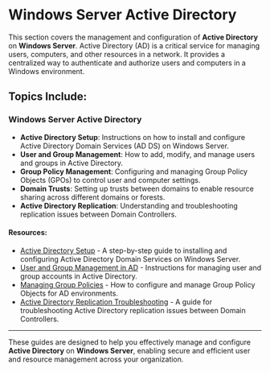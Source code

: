 # Windows Server Active Directory

This section covers the management and configuration of **Active Directory** on **Windows Server**. Active Directory (AD) is a critical service for managing users, computers, and other resources in a network. It provides a centralized way to authenticate and authorize users and computers in a Windows environment.

## Topics Include:

### Windows Server Active Directory
- **Active Directory Setup**: Instructions on how to install and configure Active Directory Domain Services (AD DS) on Windows Server.
- **User and Group Management**: How to add, modify, and manage users and groups in Active Directory.
- **Group Policy Management**: Configuring and managing Group Policy Objects (GPOs) to control user and computer settings.
- **Domain Trusts**: Setting up trusts between domains to enable resource sharing across different domains or forests.
- **Active Directory Replication**: Understanding and troubleshooting replication issues between Domain Controllers.

#### Resources:
- [Active Directory Setup](system-administration/windows-active-directory-setup.md) - A step-by-step guide to installing and configuring Active Directory Domain Services on Windows Server.
- [User and Group Management in AD](system-administration/windows-active-directory-user-group-management.md) - Instructions for managing user and group accounts in Active Directory.
- [Managing Group Policies](system-administration/windows-active-directory-gpo-management.md) - How to configure and manage Group Policy Objects for AD environments.
- [Active Directory Replication Troubleshooting](system-administration/windows-active-directory-replication.md) - A guide for troubleshooting Active Directory replication issues between Domain Controllers.

---

These guides are designed to help you effectively manage and configure **Active Directory** on **Windows Server**, enabling secure and efficient user and resource management across your organization.
